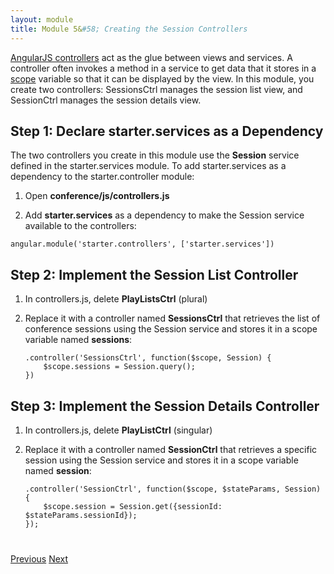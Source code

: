 ```yaml
---
layout: module
title: Module 5&#58; Creating the Session Controllers
---
```

[AngularJS controllers](https://docs.angularjs.org/guide/controller) act as the glue between views and services. A controller often invokes a method in a service to get data that it stores in a [scope](https://docs.angularjs.org/guide/scope) variable so that it can be displayed by the view. In this module, you create two controllers: SessionsCtrl manages the session list view, 
and SessionCtrl manages the session details view.


## Step 1: Declare starter.services as a Dependency

The two controllers you create in this module use the **Session** service defined in the starter.services module. To 
add 
starter.services as a dependency to the starter.controller module: 

1. Open **conference/js/controllers.js**

1. Add **starter.services** as a dependency to make the Session service available to the controllers:

  ```
  angular.module('starter.controllers', ['starter.services'])
  ```

## Step 2: Implement the Session List Controller

1. In controllers.js, delete **PlayListsCtrl** (plural)

1. Replace it with a controller named **SessionsCtrl** that retrieves the list of conference sessions using the Session 
service and stores it in a scope variable named **sessions**:

    ```
    .controller('SessionsCtrl', function($scope, Session) {
        $scope.sessions = Session.query();
    })
    ```

## Step 3: Implement the Session Details Controller

1. In controllers.js, delete **PlayListCtrl** (singular)
 
1. Replace it with a controller named **SessionCtrl** that retrieves a specific session using the Session service and 
stores it in a scope variable named **session**:

    ```
    .controller('SessionCtrl', function($scope, $stateParams, Session) {
        $scope.session = Session.get({sessionId: $stateParams.sessionId});
    });
    
    ```



<div class="row" style="margin-top:40px;">
<div class="col-sm-12">
<a href="create-angular-service.html" class="btn btn-default"><i class="glyphicon glyphicon-chevron-left"></i> 
Previous</a>
<a href="create-ionic-template.html" class="btn btn-default pull-right">Next <i class="glyphicon 
glyphicon-chevron-right"></i></a>
</div>
</div>


